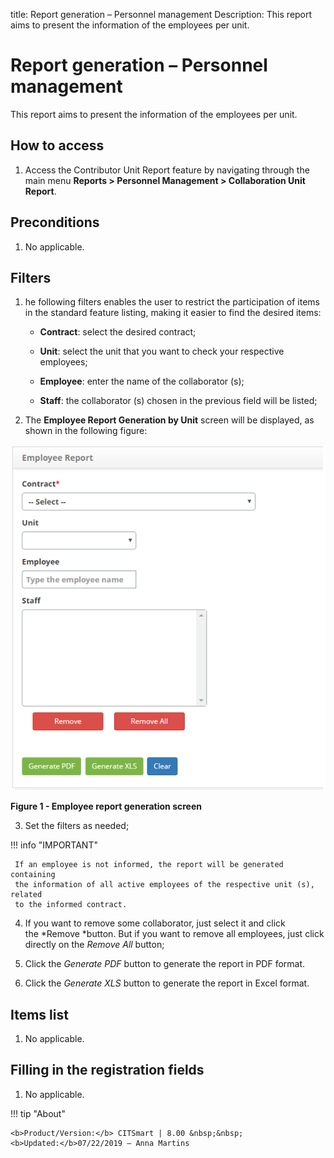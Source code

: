 title: Report generation – Personnel management
Description: This report aims to present the information of the employees per unit.

# Report generation – Personnel management

This report aims to present the information of the employees per unit.

How to access
-------------

1.  Access the Contributor Unit Report feature by navigating through the main
    menu **Reports > Personnel Management > Collaboration Unit Report**.

Preconditions
-------------

1.  No applicable.

Filters
-------

1.  he following filters enables the user to restrict the participation of
    items in the standard feature listing, making it easier to find the desired
    items:

    -   **Contract**: select the desired contract;

    -   **Unit**: select the unit that you want to check your respective employees;

    -   **Employee**: enter the name of the collaborator (s);

    -   **Staff**: the collaborator (s) chosen in the previous field will be listed;

2. The **Employee Report Generation by Unit** screen will be displayed, as
    shown in the following figure:

![Criar](images/pessoal.png)

**Figure 1 - Employee report generation screen**

3. Set the filters as needed;

!!! info "IMPORTANT"

     If an employee is not informed, the report will be generated containing
     the information of all active employees of the respective unit (s), related
     to the informed contract.

4. If you want to remove some collaborator, just select it and click
    the *Remove *button. But if you want to remove all employees, just click
    directly on the *Remove All* button;

5. Click the *Generate PDF* button to generate the report in PDF format.

6. Click the *Generate XLS* button to generate the report in Excel format.

Items list
----------

1.  No applicable.

Filling in the registration fields
----------------------------------

1.  No applicable.


!!! tip "About"

    <b>Product/Version:</b> CITSmart | 8.00 &nbsp;&nbsp;
    <b>Updated:</b>07/22/2019 – Anna Martins

